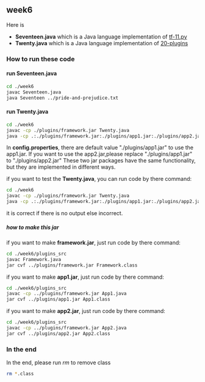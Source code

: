 ## week6

Here is
-   __Seventeen.java__ which is a Java language implementation of [tf-11.py](https://github.com/crista/exercises-in-programming-style/blob/master/11-things/tf-11.py)
-   __Twenty.java__ which is a Java language implementation of [20-plugins](https://github.com/crista/exercises-in-programming-style/blob/master/20-plugins/)

### How to run these code
#### run Seventeen.java
```bash
cd ./week6
javac Seventeen.java
java Seventeen ../pride-and-prejudice.txt
```

#### run Twenty.java
```bash
cd ./week6
javac -cp ./plugins/framework.jar Twenty.java
java -cp .:./plugins/framework.jar:./plugins/app1.jar:./plugins/app2.jar Twenty ../pride-and-prejudice.txt
```

In __config.properties__, there are default value "./plugins/app1.jar" to use the app1.jar.
If you want to use the app2.jar,please replace "./plugins/app1.jar" to "./plugins/app2.jar"
These two jar packages have the same functionality, but they are implemented in different ways.

if you want to test the __Twenty.java__, you can run code by there command:
```bash
cd ./week6
javac -cp ./plugins/framework.jar Twenty.java
java -cp .:./plugins/framework.jar:./plugins/app1.jar:./plugins/app2.jar Twenty ../pride-and-prejudice.txt | diff - ../correct_output.txt
```
it is correct if there is no output else incorrect.
##### how to make this jar
if you want to make __framework.jar__, just run code by there command:
```bash
cd ./week6/plugins_src
javac Framework.java
jar cvf ../plugins/framework.jar Framework.class
```
if you want to make __app1.jar__, just run code by there command:
```bash
cd ./week6/plugins_src
javac -cp ../plugins/framework.jar App1.java
jar cvf ../plugins/app1.jar App1.class
```
if you want to make __app2.jar__, just run code by there command:
```bash
cd ./week6/plugins_src
javac -cp ../plugins/framework.jar App2.java
jar cvf ../plugins/app2.jar App2.class
```
### In the end
In the end, please run *rm* to remove class
```bash
rm *.class
```